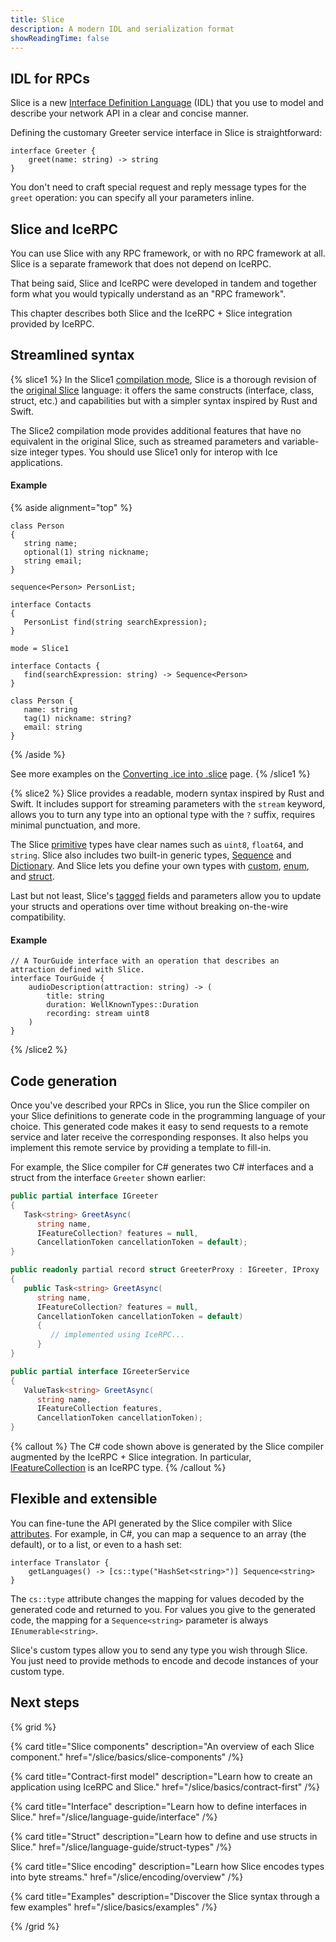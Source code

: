 ```yaml
---
title: Slice
description: A modern IDL and serialization format
showReadingTime: false
---
```


## IDL for RPCs

Slice is a new [Interface Definition Language] (IDL) that you use to model and describe your network API in a clear
and concise manner.

Defining the customary Greeter service interface in Slice is straightforward:

```slice
interface Greeter {
    greet(name: string) -> string
}
```

You don't need to craft special request and reply message types for the `greet` operation: you can specify all your
parameters inline.

## Slice and IceRPC

You can use Slice with any RPC framework, or with no RPC framework at all. Slice is a separate framework that does not
depend on IceRPC.

That being said, Slice and IceRPC were developed in tandem and together form what you would typically understand as an
"RPC framework".

This chapter describes both Slice and the IceRPC + Slice integration provided by IceRPC.

## Streamlined syntax

{% slice1 %}
In the Slice1 [compilation mode], Slice is a thorough revision of the [original Slice] language: it offers the same
constructs (interface, class, struct, etc.) and capabilities but with a simpler syntax inspired by Rust and Swift.

The Slice2 compilation mode provides additional features that have no equivalent in the original Slice, such as streamed
parameters and variable-size integer types. You should use Slice1 only for interop with Ice applications.

#### Example

{% aside alignment="top" %}

```ice {% title="Slice definitions (original Ice syntax)" %}
class Person
{
   string name;
   optional(1) string nickname;
   string email;
}

sequence<Person> PersonList;

interface Contacts
{
   PersonList find(string searchExpression);
}
```

```slice {% title="Slice definitions (new syntax)" %}
mode = Slice1

interface Contacts {
   find(searchExpression: string) -> Sequence<Person>
}

class Person {
   name: string
   tag(1) nickname: string?
   email: string
}
```

{% /aside %}

See more examples on the [Converting .ice into .slice] page.
{% /slice1 %}

{% slice2 %}
Slice provides a readable, modern syntax inspired by Rust and Swift. It includes support for streaming parameters with
the `stream` keyword, allows you to turn any type into an optional type with the `?` suffix, requires minimal
punctuation, and more.

The Slice [primitive] types have clear names such as `uint8`, `float64`, and `string`. Slice also includes two built-in
generic types, [Sequence] and [Dictionary]. And Slice lets you define your own types with [custom], [enum], and [struct].

Last but not least, Slice's [tagged] fields and parameters allow you to update your structs and operations over time
without breaking on-the-wire compatibility.

#### Example

```slice
// A TourGuide interface with an operation that describes an attraction defined with Slice.
interface TourGuide {
    audioDescription(attraction: string) -> (
        title: string
        duration: WellKnownTypes::Duration
        recording: stream uint8
    )
}
```

{% /slice2 %}

## Code generation

Once you've described your RPCs in Slice, you run the Slice compiler on your Slice definitions to generate code in the
programming language of your choice. This generated code makes it easy to send requests to a remote service and later
receive the corresponding responses. It also helps you implement this remote service by providing a template to
fill-in.

For example, the Slice compiler for C# generates two C# interfaces and a struct from the interface `Greeter` shown
earlier:

```csharp {% title="C# generated code - client-side" %}
public partial interface IGreeter
{
   Task<string> GreetAsync(
      string name,
      IFeatureCollection? features = null,
      CancellationToken cancellationToken = default);
}

public readonly partial record struct GreeterProxy : IGreeter, IProxy
{
   public Task<string> GreetAsync(
      string name,
      IFeatureCollection? features = null,
      CancellationToken cancellationToken = default)
      {
         // implemented using IceRPC...
      }
}
```

```csharp {% title="C# generated code - server-side" %}
public partial interface IGreeterService
{
   ValueTask<string> GreetAsync(
      string name,
      IFeatureCollection features,
      CancellationToken cancellationToken);
}
```

{% callout %}
The C# code shown above is generated by the Slice compiler augmented by the IceRPC + Slice integration. In particular,
[IFeatureCollection] is an IceRPC type.
{% /callout %}

## Flexible and extensible

You can fine-tune the API generated by the Slice compiler with Slice [attributes]. For example, in C#, you can map a
sequence to an array (the default), or to a list, or even to a hash set:

```slice
interface Translator {
    getLanguages() -> [cs::type("HashSet<string>")] Sequence<string>
}
```

The `cs::type` attribute changes the mapping for values decoded by the generated code and returned to you. For values
you give to the generated code, the mapping for a `Sequence<string>` parameter is always `IEnumerable<string>`.

Slice's custom types allow you to send any type you wish through Slice. You just need to provide methods to encode and
decode instances of your custom type.

## Next steps

{% grid %}

{% card
   title="Slice components"
   description="An overview of each Slice component."
   href="/slice/basics/slice-components" /%}

{% card
   title="Contract-first model"
   description="Learn how to create an application using IceRPC and Slice."
   href="/slice/basics/contract-first" /%}

{% card
   title="Interface"
   description="Learn how to define interfaces in Slice."
   href="/slice/language-guide/interface" /%}

{% card
   title="Struct"
   description="Learn how to define and use structs in Slice."
   href="/slice/language-guide/struct-types" /%}

{% card
   title="Slice encoding"
   description="Learn how Slice encodes types into byte streams."
   href="/slice/encoding/overview" /%}

{% card
   title="Examples"
   description="Discover the Slice syntax through a few examples"
   href="/slice/basics/examples" /%}

{% /grid %}

[attributes]: /slice/language-guide/attributes
[compilation mode]: /slice/language-guide/compilation-mode
[Converting .ice into .slice]: /icerpc-for-ice-users/slice/converting-ice-into-slice
[custom]: /slice/language-guide/custom-types
[Dictionary]: /slice/language-guide/dictionary-types
[enum]: /slice/language-guide/enum-types
[Interface Definition Language]: https://en.wikipedia.org/wiki/Interface_description_language
[IFeatureCollection]: csharp:IceRpc.Features.IFeatureCollection
[original Slice]: https://doc.zeroc.com/ice/3.7/the-slice-language
[primitive]: /slice/language-guide/primitive-types
[Sequence]: /slice/language-guide/sequence-types
[struct]: /slice/language-guide/struct-types
[tagged]: /slice/language-guide/fields#tagged-fields
